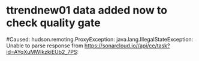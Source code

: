 # ttrendnew01 data added now to check quality gate 

#Caused: hudson.remoting.ProxyException: java.lang.IllegalStateException: Unable to parse response from https://sonarcloud.io//api/ce/task?id=AYqXuMWIkzkiEUb2_7PS:
